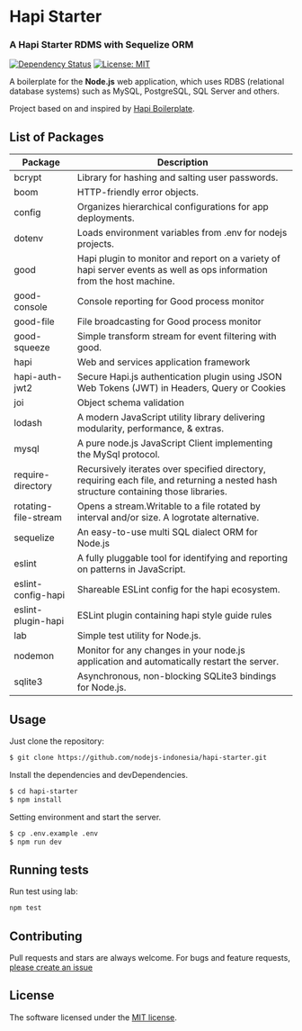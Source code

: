 # Hapi Starter
### A Hapi Starter RDMS with Sequelize ORM

[![Dependency Status](https://david-dm.org/nodejs-indonesia/hapi-starter/status.svg?style=flat)](https://david-dm.org/nodejs-indonesia/hapi-starter) [![License: MIT](https://img.shields.io/badge/License-MIT-yellow.svg)](https://github.com/nodejs-indonesia/hapi-starter/blob/master/LICENSE)


A boilerplate for the **Node.js** web application, which uses RDBS (relational database systems) such as MySQL, PostgreSQL, SQL Server and others.

Project based on and inspired by [Hapi Boilerplate](https://github.com/miguelcobain/hapi-boilerplate).


List of Packages
----------------

| Package              | Description                                                                                                                           |
|----------------------|---------------------------------------------------------------------------------------------------------------------------------------|
| bcrypt               | Library for hashing and salting user passwords.                                                                                       |
| boom                 | HTTP-friendly error objects.                                                                                                          |
| config               | Organizes hierarchical configurations for app deployments.                                                                            |
| dotenv               | Loads environment variables from .env for nodejs projects.                                                                            |
| good                 | Hapi plugin to monitor and report on a variety of hapi server events as well as ops information from the host machine.                |
| good-console         | Console reporting for Good process monitor                                                                                            |
| good-file            | File broadcasting for Good process monitor                                                                                            |
| good-squeeze         | Simple transform stream for event filtering with good.                                                                                |
| hapi                 | Web and services application framework                                                                                                |
| hapi-auth-jwt2       | Secure Hapi.js authentication plugin using JSON Web Tokens (JWT) in Headers, Query or Cookies                                         |
| joi                  | Object schema validation                                                                                                              |
| lodash               | A modern JavaScript utility library delivering modularity, performance, & extras.                                                     |
| mysql                | A pure node.js JavaScript Client implementing the MySql protocol.                                                                     |
| require-directory    | Recursively iterates over specified directory, requiring each file, and returning a nested hash structure containing those libraries. |
| rotating-file-stream | Opens a stream.Writable to a file rotated by interval and/or size. A logrotate alternative.                                           |
| sequelize            | An easy-to-use multi SQL dialect ORM for Node.js                                                                                      |
| eslint               | A fully pluggable tool for identifying and reporting on patterns in JavaScript.                                                       |
| eslint-config-hapi   | Shareable ESLint config for the hapi ecosystem.                                                                                       |
| eslint-plugin-hapi   | ESLint plugin containing hapi style guide rules                                                                                       |
| lab                  | Simple test utility for Node.js.                                                                                                      |
| nodemon              | Monitor for any changes in your node.js application and automatically restart the server.                                             |
| sqlite3              | Asynchronous, non-blocking SQLite3 bindings for Node.js.                                                                              |


## Usage

Just clone the repository:

```bash
$ git clone https://github.com/nodejs-indonesia/hapi-starter.git
```

Install the dependencies and devDependencies.

```bash
$ cd hapi-starter
$ npm install
```

Setting environment and start the server.

```bash
$ cp .env.example .env
$ npm run dev
```

## Running tests

Run test using lab:

```bash
npm test
```

## Contributing

Pull requests and stars are always welcome. For bugs and feature requests, [please create an issue](https://github.com/nodejs-indonesia/hapi-starter/issues)



## License

The software licensed under the [MIT license](https://github.com/nodejs-indonesia/hapi-starter/blob/master/LICENSE).
